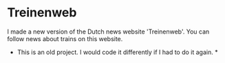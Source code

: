 # Treinenweb
I made a new version of the Dutch news website 'Treinenweb'.
You can follow news about trains on this website. 
 * This is an old project. I would code it differently if I had to do it again. *
